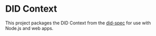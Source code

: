 DID Context
===========

This project packages the DID Context from the [did-spec][] for use with
Node.js and web apps.

[did-spec]: https://github.com/w3c-ccg/did-spec
